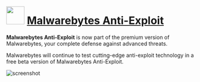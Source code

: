 ﻿# <img src="https://cdn.jsdelivr.net/gh/chtof/chocolatey-packages/automatic/malwarebytes-antiexploit/malwarebytes-antiexploit.png" width="48" height="48"/> [Malwarebytes Anti-Exploit](https://chocolatey.org/packages/malwarebytes-antiexploit)

**Malwarebytes Anti-Exploit** is now part of the premium version of Malwarebytes, your complete defense against advanced threats.

Malwarebytes will continue to test cutting-edge anti-exploit technology in a free beta version of Malwarebytes Anti-Exploit.

![screenshot](https://cdn.jsdelivr.net/gh/chtof/chocolatey-packages/automatic/malwarebytes-antiexploit/screenshot.png)